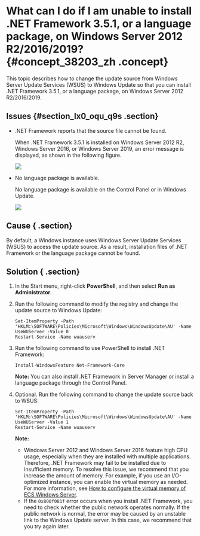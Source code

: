 # What can I do if I am unable to install .NET Framework 3.5.1, or a language package, on Windows Server 2012 R2/2016/2019? {#concept_38203_zh .concept}

This topic describes how to change the update source from Windows Server Update Services \(WSUS\) to Windows Update so that you can install .NET Framework 3.5.1, or a language package, on Windows Server 2012 R2/2016/2019.

## Issues {#section_lx0_oqu_q9s .section}

-   .NET Framework reports that the source file cannot be found.

    When .NET Framework 3.5.1 is installed on Windows Server 2012 R2, Windows Server 2016, or Windows Server 2019, an error message is displayed, as shown in the following figure.

    ![](http://static-aliyun-doc.oss-cn-hangzhou.aliyuncs.com/assets/img/10530/155869239845359_en-US.png)

-   No language package is available.

    No language package is available on the Control Panel or in Windows Update.

    ![](http://static-aliyun-doc.oss-cn-hangzhou.aliyuncs.com/assets/img/10530/155869239845360_en-US.png)


## Cause { .section}

By default, a Windows instance uses Windows Server Update Services \(WSUS\) to access the update source. As a result, installation files of .NET Framework or the language package cannot be found.

## Solution { .section}

1.  In the Start menu, right-click **PowerShell**, and then select **Run as Administrator**.
2.  Run the following command to modify the registry and change the update source to Windows Update:

    ```
    Set-ItemProperty -Path 'HKLM:\SOFTWARE\Policies\Microsoft\Windows\WindowsUpdate\AU' -Name UseWUServer -Value 0
    Restart-Service -Name wuauserv
    ```

3.  Run the following command to use PowerShell to install .NET Framework:

    ```
    Install-WindowsFeature Net-Framework-Core
    ```

    **Note:** You can also install .NET Framework in Server Manager or install a language package through the Control Panel.

4.  Optional. Run the following command to change the update source back to WSUS:

    ```
    Set-ItemProperty -Path 'HKLM:\SOFTWARE\Policies\Microsoft\Windows\WindowsUpdate\AU' -Name UseWUServer -Value 1
    Restart-Service -Name wuauserv
    ```

    **Note:** 

    -   Windows Server 2012 and Windows Server 2016 feature high CPU usage, especially when they are installed with multiple applications. Therefore, .NET Framework may fail to be installed due to insufficient memory. To resolve this issue, we recommend that you increase the amount of memory. For example, if you use an I/O-optimized instance, you can enable the virtual memory as needed. For more information, see [How to configure the virtual memory of ECS Windows Server](https://partners-intl.aliyun.com/help/doc-detail/40995.htm).
    -   If the `0x800f081f` error occurs when you install .NET Framework, you need to check whether the public network operates normally. If the public network is normal, the error may be caused by an unstable link to the Windows Update server. In this case, we recommend that you try again later.


